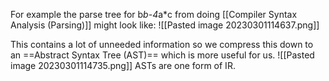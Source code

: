 For example the parse tree for b*b-4*a*c from doing [[Compiler Syntax Analysis (Parsing)]] might look like:
![[Pasted image 20230301114637.png]]

This contains a lot of unneeded information so we compress this down to an ==Abstract Syntax Tree (AST)== which is more useful for us.
![[Pasted image 20230301114735.png]]
ASTs are one form of IR.